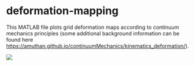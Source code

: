 # deformation-mapping

This MATLAB file plots grid deformation maps according to continuum mechanics principles (some additional background information can be found here https://amuthan.github.io/continuumMechanics/kinematics_deformation/).

![](deformation-mapping/deformation_mapping.jpg)
